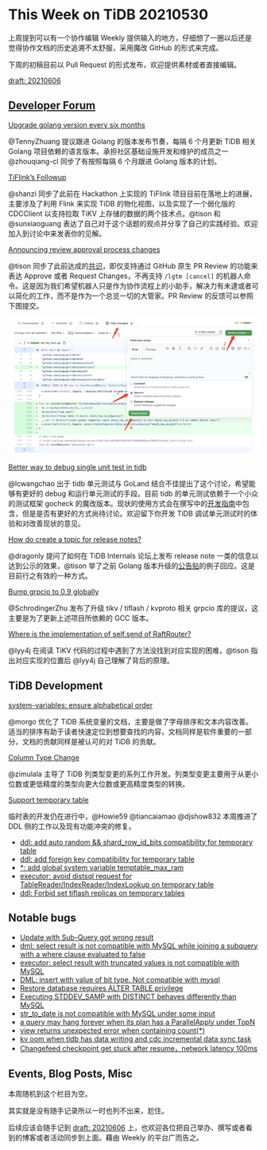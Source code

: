 # This Week on TiDB 20210530

上周提到可以有一个协作编辑 Weekly 提供输入的地方，仔细想了一圈以后还是觉得协作文档的历史追溯不太舒服，采用魔改 GitHub 的形式来完成。

下周的初稿目前以 Pull Request 的形式发布，欢迎提供素材或者直接编辑。

[draft: 20210606](https://github.com/tisonkun/weekly/pull/1)

## [Developer Forum](http://internals.tidb.io/)

[Upgrade golang version every six months](https://internals.tidb.io/t/topic/121)

@TennyZhuang 提议跟进 Golang 的版本发布节奏，每隔 6 个月更新 TiDB 相关 Golang 项目依赖的语言版本。承担社区基础设施开发和维护的成员之一 @zhouqiang-cl 同步了有按照每隔 6 个月跟进 Golang 版本的计划。

[TiFlink’s Followup](https://internals.tidb.io/t/topic/124)

@shanzi 同步了此前在 Hackathon 上实现的 TiFlink 项目目前在落地上的进展，主要涉及了利用 Flink 来实现 TiDB 的物化视图，以及实现了一个弱化版的 CDCClient 以支持拉取 TiKV 上存储的数据的两个技术点。@tison 和 @sunxiaoguang 表达了自己对于这个话题的观点并分享了自己的实践经验。欢迎加入到讨论中来发表你的见解。

[Announcing review approval process changes](https://internals.tidb.io/t/topic/132)

@tison 同步了此前达成的[共识](https://github.com/ti-community-infra/tichi/issues/561)，即仅支持通过 GitHub 原生 PR Review 的功能来表达 Approve 或者 Request Changes，不再支持 `/lgtm [cancel]` 的机器人命令。这是因为我们希望机器人只是作为协作流程上的小助手，解决力有未逮或者可以简化的工作，而不是作为一个总览一切的大管家。PR Review 的反馈可以参照下图提交。

![how-to-review-pr](media/how-to-review-pr.png)

[Better way to debug single unit test in tidb](https://internals.tidb.io/t/topic/141)

@lcwangchao 出于 tidb 单元测试与 GoLand 结合不佳提出了这个讨论，希望能够有更好的 debug 和运行单元测试的手段。目前 tidb 的单元测试依赖于一个小众的测试框架 gocheck 的魔改版本。现状的使用方式会在撰写中的[开发指南](https://github.com/zz-jason/tidb-dev-guide)中包含，但是是否有更好的方式尚待讨论。欢迎留下你开发 TiDB 调试单元测试时的体验和对改善现状的意见。

[How do create a topic for release notes?](https://internals.tidb.io/t/topic/131)

@dragonly 提问了如何在 TiDB Internals 论坛上发布 release note 一类的信息以达到公示的效果，@tison 举了之前 Golang 版本升级的[公告贴](https://internals.tidb.io/t/topic/104)的例子回应。这是目前行之有效的一种方式。

[Bump grpcio to 0.9 globally](https://internals.tidb.io/t/topic/120)

@SchrodingerZhu 发布了升级 tikv / tiflash / kvproto 相关 grpcio 库的提议，这主要是为了更新上述项目所依赖的 GCC 版本。

[Where is the implementation of self.send of RaftRouter?](https://internals.tidb.io/t/topic/135)

@lyy4j 在阅读 TiKV 代码的过程中遇到了方法没找到对应实现的困难，@tison 指出对应实现的位置后 @lyy4j 自己理解了背后的原理。

## TiDB Development

[system-variables: ensure alphabetical order](https://github.com/pingcap/docs/pull/5711)

@morgo 优化了 TiDB 系统变量的文档，主要是做了字母排序和文本内容改善。适当的排序有助于读者快速定位到想要查找的内容，文档同样是软件重要的一部分，文档的贡献同样是被认可的对 TiDB 的贡献。

[Column Type Change](https://github.com/pingcap/tidb/projects/66)

@zimulala 主导了 TiDB 列类型变更的系列工作开发。列类型变更主要用于从更小位数或更低精度的类型向更大位数或更高精度类型的转换。

[Support temporary table](https://github.com/pingcap/tidb/issues/24169)

临时表的开发仍在进行中，@Howie59 @tiancaiamao @djshow832 本周推进了 DDL 侧的工作以及现有功能冲突的修复。

- [ddl: add auto random && shard_row_id_bits compatibility for temporary table](https://github.com/pingcap/tidb/pull/24940)
- [ddl: add foreign key compatibility for temporary table](https://github.com/pingcap/tidb/pull/24961)
- [*: add global system variable temptable_max_ram](https://github.com/pingcap/tidb/pull/24827)
- [executor: avoid distsql request for TableReader/IndexReader/IndexLookup on temporary table](https://github.com/pingcap/tidb/pull/24769)
- [ddl: Forbid set tiflash replicas on temporary tables](https://github.com/pingcap/tidb/pull/25036)


## Notable bugs

- [Update with Sub-Query got wrong result](https://github.com/pingcap/tidb/issues/24855)
- [dml: select result is not compatible with MySQL while joining a subquery with a where clause evaluated to false](https://github.com/pingcap/tidb/issues/24865)
- [executor: select result with truncated values is not compatible with MySQL](https://github.com/pingcap/tidb/issues/24893)
- [DML: insert with value of bit type. Not compatible with mysql](https://github.com/pingcap/tidb/issues/24900)
- [Restore database requires ALTER TABLE privilege](https://github.com/pingcap/tidb/issues/24912)
- [Executing STDDEV_SAMP with DISTINCT behaves differently than MySQL](https://github.com/pingcap/tidb/issues/24920)
- [str_to_date is not compatible with MySQL under some input](https://github.com/pingcap/tidb/issues/24928)
- [a query may hang forever when its plan has a ParallelApply under TopN](https://github.com/pingcap/tidb/issues/24930)
- [view returns unexpected error when containing count(*)](https://github.com/pingcap/tidb/issues/24933)
- [kv oom when tidb has data writing and cdc incremental data sync task](https://github.com/pingcap/ticdc/issues/1844)
- [Changefeed checkpoint get stuck after resume，network latency 100ms](https://github.com/pingcap/ticdc/issues/1864)

## Events, Blog Posts, Misc

本周随机到这个栏目为空。

其实就是没有随手记录所以一时也列不出来，尬住。

后续应该会随手记到 [draft: 20210606](https://github.com/tisonkun/weekly/pull/1) 上，也欢迎各位把自己举办、撰写或者看到的博客或者活动同步到上面。藉由 Weekly 的平台广而告之。
